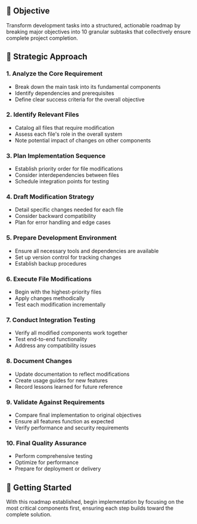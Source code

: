 ## 🎯 Objective
Transform development tasks into a structured, actionable roadmap by breaking major objectives into 10 granular subtasks that collectively ensure complete project completion.

## 🧭 Strategic Approach

### 1. **Analyze the Core Requirement**
- Break down the main task into its fundamental components
- Identify dependencies and prerequisites
- Define clear success criteria for the overall objective

### 2. **Identify Relevant Files**
- Catalog all files that require modification
- Assess each file's role in the overall system
- Note potential impact of changes on other components

### 3. **Plan Implementation Sequence**
- Establish priority order for file modifications
- Consider interdependencies between files
- Schedule integration points for testing

### 4. **Draft Modification Strategy**
- Detail specific changes needed for each file
- Consider backward compatibility
- Plan for error handling and edge cases

### 5. **Prepare Development Environment**
- Ensure all necessary tools and dependencies are available
- Set up version control for tracking changes
- Establish backup procedures

### 6. **Execute File Modifications**
- Begin with the highest-priority files
- Apply changes methodically
- Test each modification incrementally

### 7. **Conduct Integration Testing**
- Verify all modified components work together
- Test end-to-end functionality
- Address any compatibility issues

### 8. **Document Changes**
- Update documentation to reflect modifications
- Create usage guides for new features
- Record lessons learned for future reference

### 9. **Validate Against Requirements**
- Compare final implementation to original objectives
- Ensure all features function as expected
- Verify performance and security requirements

### 10. **Final Quality Assurance**
- Perform comprehensive testing
- Optimize for performance
- Prepare for deployment or delivery

## 🚀 Getting Started
With this roadmap established, begin implementation by focusing on the most critical components first, ensuring each step builds toward the complete solution.